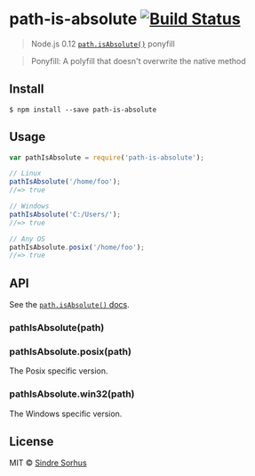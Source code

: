 # path-is-absolute [![Build Status](https://travis-ci.org/sindresorhus/path-is-absolute.svg?branch=master)](https://travis-ci.org/sindresorhus/path-is-absolute)

> Node.js 0.12 [`path.isAbsolute()`](//nodejs.org/api/path.html#path_path_isabsolute_path) ponyfill

> Ponyfill: A polyfill that doesn't overwrite the native method


## Install

```
$ npm install --save path-is-absolute
```


## Usage

```js
var pathIsAbsolute = require('path-is-absolute');

// Linux
pathIsAbsolute('/home/foo');
//=> true

// Windows
pathIsAbsolute('C:/Users/');
//=> true

// Any OS
pathIsAbsolute.posix('/home/foo');
//=> true
```


## API

See the [`path.isAbsolute()` docs](//nodejs.org/api/path.html#path_path_isabsolute_path).

### pathIsAbsolute(path)

### pathIsAbsolute.posix(path)

The Posix specific version.

### pathIsAbsolute.win32(path)

The Windows specific version.


## License

MIT © [Sindre Sorhus](//sindresorhus.com)

